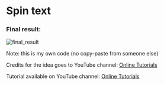 <h1>Spin text</h1>
<h3>Final result:</h3>

![final_result](https://user-images.githubusercontent.com/31028022/49544928-d388f400-f8e4-11e8-9d4e-d19c24a26219.gif)


Note: this is my own code (no copy-paste from someone else)

Credits for the idea goes to YouTube channel: <a href="https://www.youtube.com/channel/UCbwXnUipZsLfUckBPsC7Jog" target="_blank">Online Tutorials</a>

Tutorial available on YouTube channel: <a href="https://www.youtube.com/channel/UCbwXnUipZsLfUckBPsC7Jog" target="_blank">Online Tutorials</a>